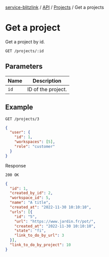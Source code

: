 [service-blitzlink](../../../README.md) / [API](../README.md) / [Projects](./README.md) / Get a projects

# Get a project

Get a project by id.

```
GET /projects/:id
```

## Parameters

| Name | Description        |
|------|--------------------|
| `id` | ID of the project. |

## Example

```
GET /projects/3
```

```json
{
  "user": {
    "id": 1,
    "workspaces": [5],
    "role": "customer"
  }
}
```

Response

```
200 OK
```

```json
{
  "id": 1,
  "created_by_id": 2,
  "workspace_id": 5,
  "name": "A title",
  "created_at": "2022-11-30 10:10:10",
  "urls": [{
    "id": "5",
    "url": "https://www.jardin.fr/pot/",
    "created_at": "2022-11-30 10:10:10",
    "state": "fi",
    "link_to_do_by_url": 3
  }],
  "link_to_do_by_project": 10
}
```
